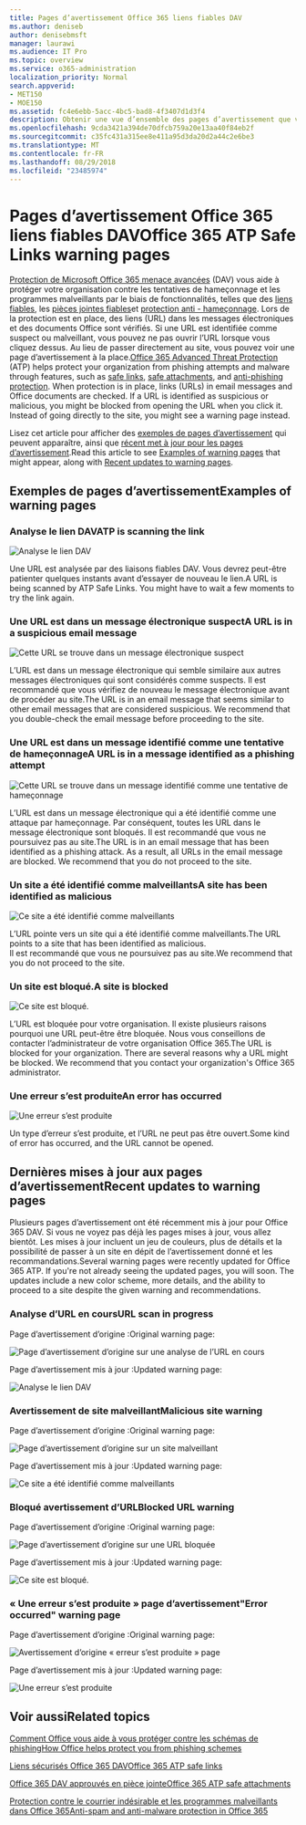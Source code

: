 ```yaml
---
title: Pages d’avertissement Office 365 liens fiables DAV
ms.author: deniseb
author: denisebmsft
manager: laurawi
ms.audience: IT Pro
ms.topic: overview
ms.service: o365-administration
localization_priority: Normal
search.appverid:
- MET150
- MOE150
ms.assetid: fc4e6ebb-5acc-4bc5-bad8-4f3407d1d3f4
description: Obtenir une vue d’ensemble des pages d’avertissement que vous pouvez voir lorsque Office 365 avancée protection contre les menaces est au travail.
ms.openlocfilehash: 9cda3421a394de70dfcb759a20e13aa40f84eb2f
ms.sourcegitcommit: c35fc431a315ee8e411a95d3da20d2a44c2e6be3
ms.translationtype: MT
ms.contentlocale: fr-FR
ms.lasthandoff: 08/29/2018
ms.locfileid: "23485974"
---
```

# <a name="office-365-atp-safe-links-warning-pages"></a><span data-ttu-id="4c163-103">Pages d’avertissement Office 365 liens fiables DAV</span><span class="sxs-lookup"><span data-stu-id="4c163-103">Office 365 ATP Safe Links warning pages</span></span>

<span data-ttu-id="4c163-p101">[Protection de Microsoft Office 365 menace avancées](office-365-atp.md) (DAV) vous aide à protéger votre organisation contre les tentatives de hameçonnage et les programmes malveillants par le biais de fonctionnalités, telles que des [liens fiables](atp-safe-links.md), les [pièces jointes fiables](atp-safe-attachments.md)et [protection anti - hameçonnage](anti-phishing-protection.md). Lors de la protection est en place, des liens (URL) dans les messages électroniques et des documents Office sont vérifiés. Si une URL est identifiée comme suspect ou malveillant, vous pouvez ne pas ouvrir l’URL lorsque vous cliquez dessus. Au lieu de passer directement au site, vous pouvez voir une page d’avertissement à la place.</span><span class="sxs-lookup"><span data-stu-id="4c163-p101">[Office 365 Advanced Threat Protection](office-365-atp.md) (ATP) helps protect your organization from phishing attempts and malware through features, such as [safe links](atp-safe-links.md), [safe attachments](atp-safe-attachments.md), and [anti-phishing protection](anti-phishing-protection.md). When protection is in place, links (URLs) in email messages and Office documents are checked. If a URL is identified as suspicious or malicious, you might be blocked from opening the URL when you click it. Instead of going directly to the site, you might see a warning page instead.</span></span> 
  
<span data-ttu-id="4c163-108">Lisez cet article pour afficher des [exemples de pages d’avertissement](atp-safe-links-warning-pages.md#examples) qui peuvent apparaître, ainsi que [récent met à jour pour les pages d’avertissement](atp-safe-links-warning-pages.md#updates).</span><span class="sxs-lookup"><span data-stu-id="4c163-108">Read this article to see [Examples of warning pages](atp-safe-links-warning-pages.md#examples) that might appear, along with [Recent updates to warning pages](atp-safe-links-warning-pages.md#updates).</span></span>
  
## <a name="examples-of-warning-pages"></a><span data-ttu-id="4c163-109">Exemples de pages d’avertissement</span><span class="sxs-lookup"><span data-stu-id="4c163-109">Examples of warning pages</span></span>

### <a name="atp-is-scanning-the-link"></a><span data-ttu-id="4c163-110">Analyse le lien DAV</span><span class="sxs-lookup"><span data-stu-id="4c163-110">ATP is scanning the link</span></span>

![Analyse le lien DAV](media/ee8dd5ed-6b91-4248-b054-12b719e8d0ed.png)

<span data-ttu-id="4c163-p102">Une URL est analysée par des liaisons fiables DAV. Vous devrez peut-être patienter quelques instants avant d’essayer de nouveau le lien.</span><span class="sxs-lookup"><span data-stu-id="4c163-p102">A URL is being scanned by ATP Safe Links. You might have to wait a few moments to try the link again.</span></span>

### <a name="a-url-is-in-a-suspicious-email-message"></a><span data-ttu-id="4c163-114">Une URL est dans un message électronique suspect</span><span class="sxs-lookup"><span data-stu-id="4c163-114">A URL is in a suspicious email message</span></span>

![Cette URL se trouve dans un message électronique suspect](media/33f57923-23e3-4b0f-838b-6ad589ba897b.png)

<span data-ttu-id="4c163-p103">L’URL est dans un message électronique qui semble similaire aux autres messages électroniques qui sont considérés comme suspects. Il est recommandé que vous vérifiez de nouveau le message électronique avant de procéder au site.</span><span class="sxs-lookup"><span data-stu-id="4c163-p103">The URL is in an email message that seems similar to other email messages that are considered suspicious. We recommend that you double-check the email message before proceeding to the site.</span></span>

### <a name="a-url-is-in-a-message-identified-as-a-phishing-attempt"></a><span data-ttu-id="4c163-118">Une URL est dans un message identifié comme une tentative de hameçonnage</span><span class="sxs-lookup"><span data-stu-id="4c163-118">A URL is in a message identified as a phishing attempt</span></span>

![Cette URL se trouve dans un message identifié comme une tentative de hameçonnage](media/6e544a28-0604-4821-aba6-d5a57bb917e5.png)

<span data-ttu-id="4c163-p104">L’URL est dans un message électronique qui a été identifié comme une attaque par hameçonnage. Par conséquent, toutes les URL dans le message électronique sont bloqués. Il est recommandé que vous ne poursuivez pas au site.</span><span class="sxs-lookup"><span data-stu-id="4c163-p104">The URL is in an email message that has been identified as a phishing attack. As a result, all URLs in the email message are blocked. We recommend that you do not proceed to the site.</span></span>

### <a name="a-site-has-been-identified-as-malicious"></a><span data-ttu-id="4c163-123">Un site a été identifié comme malveillants</span><span class="sxs-lookup"><span data-stu-id="4c163-123">A site has been identified as malicious</span></span>

![Ce site a été identifié comme malveillants](media/058883c8-23f0-4672-9c1c-66b084796177.png)

<span data-ttu-id="4c163-125">L’URL pointe vers un site qui a été identifié comme malveillants.</span><span class="sxs-lookup"><span data-stu-id="4c163-125">The URL points to a site that has been identified as malicious.</span></span>  <br/> <span data-ttu-id="4c163-126">Il est recommandé que vous ne poursuivez pas au site.</span><span class="sxs-lookup"><span data-stu-id="4c163-126">We recommend that you do not proceed to the site.</span></span>

### <a name="a-site-is-blocked"></a><span data-ttu-id="4c163-127">Un site est bloqué.</span><span class="sxs-lookup"><span data-stu-id="4c163-127">A site is blocked</span></span>

![Ce site est bloqué.](media/6b4bda2d-a1e6-419e-8b10-588e83c3af3f.png)

<span data-ttu-id="4c163-p105">L’URL est bloquée pour votre organisation. Il existe plusieurs raisons pourquoi une URL peut-être être bloquée. Nous vous conseillons de contacter l’administrateur de votre organisation Office 365.</span><span class="sxs-lookup"><span data-stu-id="4c163-p105">The URL is blocked for your organization. There are several reasons why a URL might be blocked. We recommend that you contact your organization's Office 365 administrator.</span></span>

### <a name="an-error-has-occurred"></a><span data-ttu-id="4c163-132">Une erreur s’est produite</span><span class="sxs-lookup"><span data-stu-id="4c163-132">An error has occurred</span></span>

![Une erreur s’est produite](media/2f7465a4-1cf4-4c1c-b7d4-3c07e4b795b4.png)

<span data-ttu-id="4c163-134">Un type d’erreur s’est produite, et l’URL ne peut pas être ouvert.</span><span class="sxs-lookup"><span data-stu-id="4c163-134">Some kind of error has occurred, and the URL cannot be opened.</span></span>

   
## <a name="recent-updates-to-warning-pages"></a><span data-ttu-id="4c163-135">Dernières mises à jour aux pages d’avertissement</span><span class="sxs-lookup"><span data-stu-id="4c163-135">Recent updates to warning pages</span></span>

<span data-ttu-id="4c163-p106">Plusieurs pages d’avertissement ont été récemment mis à jour pour Office 365 DAV. Si vous ne voyez pas déjà les pages mises à jour, vous allez bientôt. Les mises à jour incluent un jeu de couleurs, plus de détails et la possibilité de passer à un site en dépit de l’avertissement donné et les recommandations.</span><span class="sxs-lookup"><span data-stu-id="4c163-p106">Several warning pages were recently updated for Office 365 ATP. If you're not already seeing the updated pages, you will soon. The updates include a new color scheme, more details, and the ability to proceed to a site despite the given warning and recommendations.</span></span>

### <a name="url-scan-in-progress"></a><span data-ttu-id="4c163-139">Analyse d’URL en cours</span><span class="sxs-lookup"><span data-stu-id="4c163-139">URL scan in progress</span></span>

<span data-ttu-id="4c163-140">Page d’avertissement d’origine :</span><span class="sxs-lookup"><span data-stu-id="4c163-140">Original warning page:</span></span>

![Page d’avertissement d’origine sur une analyse de l’URL en cours](media/04368763-763f-43d6-94a4-a48291d36893.png)

<span data-ttu-id="4c163-142">Page d’avertissement mis à jour :</span><span class="sxs-lookup"><span data-stu-id="4c163-142">Updated warning page:</span></span>

![Analyse le lien DAV](media/ee8dd5ed-6b91-4248-b054-12b719e8d0ed.png)

### <a name="malicious-site-warning"></a><span data-ttu-id="4c163-144">Avertissement de site malveillant</span><span class="sxs-lookup"><span data-stu-id="4c163-144">Malicious site warning</span></span>

<span data-ttu-id="4c163-145">Page d’avertissement d’origine :</span><span class="sxs-lookup"><span data-stu-id="4c163-145">Original warning page:</span></span>

![Page d’avertissement d’origine sur un site malveillant](media/b9efda09-6dd8-46ef-82cb-56e4d538b8f5.png)

<span data-ttu-id="4c163-147">Page d’avertissement mis à jour :</span><span class="sxs-lookup"><span data-stu-id="4c163-147">Updated warning page:</span></span>

![Ce site a été identifié comme malveillants](media/058883c8-23f0-4672-9c1c-66b084796177.png)

### <a name="blocked-url-warning"></a><span data-ttu-id="4c163-149">Bloqué avertissement d’URL</span><span class="sxs-lookup"><span data-stu-id="4c163-149">Blocked URL warning</span></span>

<span data-ttu-id="4c163-150">Page d’avertissement d’origine :</span><span class="sxs-lookup"><span data-stu-id="4c163-150">Original warning page:</span></span>

![Page d’avertissement d’origine sur une URL bloquée](media/3d6ba028-30bf-45fc-958e-d3aad3defc83.png)

<span data-ttu-id="4c163-152">Page d’avertissement mis à jour :</span><span class="sxs-lookup"><span data-stu-id="4c163-152">Updated warning page:</span></span>

![Ce site est bloqué.](media/6b4bda2d-a1e6-419e-8b10-588e83c3af3f.png)

### <a name="error-occurred-warning-page"></a><span data-ttu-id="4c163-154">« Une erreur s’est produite » page d’avertissement</span><span class="sxs-lookup"><span data-stu-id="4c163-154">"Error occurred" warning page</span></span>

<span data-ttu-id="4c163-155">Page d’avertissement d’origine :</span><span class="sxs-lookup"><span data-stu-id="4c163-155">Original warning page:</span></span>

![Avertissement d’origine « erreur s’est produite » page](media/9aaa4383-2f23-48be-bdaa-8efbcb2acc70.png)

<span data-ttu-id="4c163-157">Page d’avertissement mis à jour :</span><span class="sxs-lookup"><span data-stu-id="4c163-157">Updated warning page:</span></span>

![Une erreur s’est produite](media/2f7465a4-1cf4-4c1c-b7d4-3c07e4b795b4.png)
  
   
## <a name="related-topics"></a><span data-ttu-id="4c163-159">Voir aussi</span><span class="sxs-lookup"><span data-stu-id="4c163-159">Related topics</span></span>

[<span data-ttu-id="4c163-160">Comment Office vous aide à vous protéger contre les schémas de phishing</span><span class="sxs-lookup"><span data-stu-id="4c163-160">How Office helps protect you from phishing schemes</span></span>](https://support.office.com/article/be0de46a-29cd-4c59-aaaf-136cf177d593)
  
[<span data-ttu-id="4c163-161">Liens sécurisés Office 365 DAV</span><span class="sxs-lookup"><span data-stu-id="4c163-161">Office 365 ATP safe links</span></span>](atp-safe-links.md)
  
[<span data-ttu-id="4c163-162">Office 365 DAV approuvés en pièce jointe</span><span class="sxs-lookup"><span data-stu-id="4c163-162">Office 365 ATP safe attachments</span></span>](atp-safe-attachments.md)
  
[<span data-ttu-id="4c163-163">Protection contre le courrier indésirable et les programmes malveillants dans Office 365</span><span class="sxs-lookup"><span data-stu-id="4c163-163">Anti-spam and anti-malware protection in Office 365</span></span>](anti-spam-and-anti-malware-protection.md)
  

